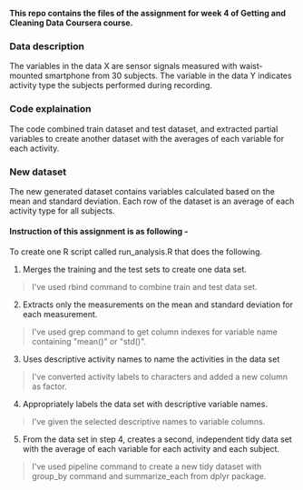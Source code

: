 **This repo contains the files of the assignment for week 4 of Getting and Cleaning Data Coursera course.**

### Data description
The variables in the data X are sensor signals measured with waist-mounted smartphone from 30 subjects. The variable in the data Y indicates activity type the subjects performed during recording.

### Code explaination
The code combined train dataset and test dataset,  and extracted partial variables to create another dataset with the averages of each variable for each activity.

### New dataset
The new generated dataset contains variables calculated based on the mean and standard deviation. Each row of the dataset is an average of each activity type for all subjects.

#### Instruction of this assignment is as following - 
To create one R script called run_analysis.R that does the following.

1. Merges the training and the test sets to create one data set.
>I've used rbind command to combine train and test data set.

2. Extracts only the measurements on the mean and standard deviation for each measurement.
>I've used grep command to get column indexes for variable name containing "mean()" or "std()".

3. Uses descriptive activity names to name the activities in the data set
>I've converted activity labels to characters and added a new column as factor.

4. Appropriately labels the data set with descriptive variable names.
>I've given the selected descriptive names to variable columns.

5. From the data set in step 4, creates a second, independent tidy data set with the average of each variable for each activity and each subject.
>I've used pipeline command to create a new tidy dataset with group_by command and summarize_each from dplyr package.

